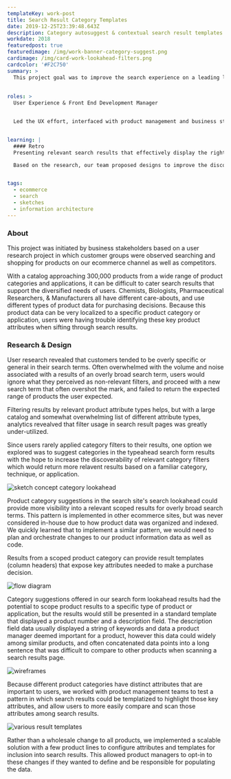 ```yaml
---
templateKey: work-post
title: Search Result Category Templates
date: 2019-12-25T23:39:48.643Z
description: Category autosuggest & contextual search result templates
workdate: 2018
featuredpost: true
featuredimage: /img/work-banner-category-suggest.png
cardimage: /img/card-work-lookahead-filters.png
cardcolor: '#F2C750'
summary: >
  This project goal was to improve the search experience on a leading life science ecommerce site. Our challenge was presenting more useful search results given a large catalog with diverse product segments for users who require specific product information to narrow their search.
  
    
roles: >
  User Experience & Front End Development Manager   


  Led the UX effort, interfaced with product management and business stakeholders as well as technical backend leads to identify scope, requirements, designs, and delivery schedule.


learning: | 
  #### Retro
  Presenting relevant search results that effectively display the right product information is very challenging - especially when the product catalog contains a diverse set of product types. The problems encountered by users which were captured in various interviews and usability studies reinforced the analytical data showing that users largely ignore search filters, and were instead searching multiple times with different terms. Qualitatively, we also discovered that once a user was able to "dial-in" in a search term, they found it difficult to distinguish key differences in the results.   

  Based on the research, our team proposed designs to improve the discoverability of product category filters as well as a way to present more contextual data to the users based on the product type. Our goals were to increase filter usage and reduce pogo-sticking between search results and product pages. This effort involved various teams in the organization working together making changes to back end services, front end code, and product data. Internal stakeholders were happy with our results, but sadly, I can't remember the specific numbers we achieved in terms of our metrics since I left the organization. 


tags:
  - ecommerce
  - search
  - sketches
  - information architecture
---
```

### About
This project was initiated by business stakeholders based on a user research project in which customer groups were observed searching and shopping for products on our ecommerce channel as well as competitors. 

With a catalog approaching 300,000 products from a wide range of product categories and applications, it can be difficult to cater search results that support the diversified needs of users. Chemists, Biologists, Pharmaceutical Researchers, & Manufacturers all have different care-abouts, and use different types of product data for purchasing decisions. Because this product data can be very localized to a specific product category or application, users were having trouble identifying these key product attributes when sifting through search results.



### Research & Design
User research revealed that customers tended to be overly specific or general in their search terms. Often overwhelmed with the volume and noise associated with a results of an overly broad search term, users would ignore what they perceived as non-relevant filters, and proceed with a new search term that often overshot the mark, and failed to return the expected range of products the user expected.    

Filtering results by relevant product attribute types helps, but with a large catalog and somewhat overwhelming list of different attribute types, analytics revealved that filter usage in search result pages was greatly under-utilized. 

Since users rarely applied category filters to their results, one option we explored was to suggest categories in the typeahead search form results with the hope to increase the discoverability of relevant category filters which would return more relavent results based on a familiar category, technique, or application.   

<div class="columns is-centered has-margin-top-32">
  <div class="column is-12 has-text-centered">
    <img class="img" srcset="/img/card-work-lookahead-suggest.jpg" alt="sketch concept category lookahead" />
  </div>
</div>

Product category suggestions in the search site's search lookahead could provide more visibility into a relevant scoped results for overly broad search terms. This pattern is implemented in other ecommerce sites, but was never considered in-house due to how product data was organized and indexed. We quickly learned that to implement a similar pattern, we would need to plan and orchestrate changes to our product information data as well as code.


Results from a scoped product category can provide result templates (column headers) that expose key attributes needed to make a purchase decision. 
<div class="columns is-centered has-margin-top-32">
  <div class="column is-12 has-text-centered">
    <img class="img" srcset="/img/card-work-category-diagram.jpg" alt="flow diagram" />
  </div>
</div>

Category suggestions offered in our search form lookahead results had the potential to scope product results to a specific type of product or application, but the results would still be presented in a standard template that displayed a product number and a description field. The description field data usually displayed a string of keywords and data a product manager deemed important for a product, however this data could widely among similar products, and often concatenated data points into a long sentence that was difficult to compare to other products when scanning a search results page.   

<div class="columns is-centered has-margin-top-32">
  <div class="column is-12 has-text-centered">
    <img class="img" srcset="/img/card-work-category-result-wireframes.jpg" alt="wireframes" />
  </div>
</div>

Because different product categories have distinct attributes that are important to users, we worked with product management teams to test a pattern in which search results could be templatized to highlight those key attributes, and allow users to more easily compare and scan those attributes among search results. 


<div class="columns is-centered has-margin-top-32">
  <div class="column is-12 has-text-centered">
    <img class="img" srcset="/img/card-work-category-result-template-1.jpg" alt="various result templates" />
  </div>
</div>

Rather than a wholesale change to all products, we implemented a scalable solution with a few product lines to configure attributes and templates for inclusion into search results. This allowed product managers to opt-in to these changes if they wanted to define and be responsible for populating the data.
